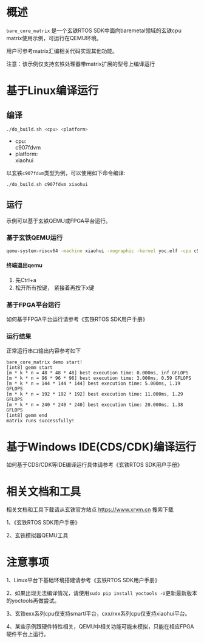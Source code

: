 # 概述

`bare_core_matrix` 是一个玄铁RTOS SDK中面向baremetal领域的玄铁cpu matrix使用示例，可运行在QEMU环境。

用户可参考matrix汇编相关代码实现其他功能。

注意：该示例仅支持玄铁处理器带matrix扩展的型号上编译运行

# 基于Linux编译运行

## 编译

```bash
./do_build.sh <cpu> <platform>
```
- cpu: <br />
        c907fdvm
- platform: <br />
        xiaohui

以玄铁`c907fdvm`类型为例，可以使用如下命令编译:
```bash
./do_build.sh c907fdvm xiaohui
```

## 运行

示例可以基于玄铁QEMU或FPGA平台运行。

### 基于玄铁QEMU运行

```bash
qemu-system-riscv64 -machine xiaohui -nographic -kernel yoc.elf -cpu c907fdvm
```

#### 终端退出qemu

1. 先Ctrl+a
2. 松开所有按键， 紧接着再按下x键

### 基于FPGA平台运行

如何基于FPGA平台运行请参考《玄铁RTOS SDK用户手册》

### 运行结果
正常运行串口输出内容参考如下
```
bare_core_matrix demo start!
[int8] gemm start
[m * k * n = 48 * 48 * 48] best execution time: 0.000ms, inf GFLOPS
[m * k * n = 96 * 96 * 96] best execution time: 3.000ms, 0.59 GFLOPS
[m * k * n = 144 * 144 * 144] best execution time: 5.000ms, 1.19 GFLOPS
[m * k * n = 192 * 192 * 192] best execution time: 11.000ms, 1.29 GFLOPS
[m * k * n = 240 * 240 * 240] best execution time: 20.000ms, 1.38 GFLOPS
[int8] gemm end
matrix runs successfully!
```

# 基于Windows IDE(CDS/CDK)编译运行

如何基于CDS/CDK等IDE编译运行具体请参考《玄铁RTOS SDK用户手册》

# 相关文档和工具

相关文档和工具下载请从玄铁官方站点 https://www.xrvm.cn 搜索下载

1、《玄铁RTOS SDK用户手册》

2、玄铁模拟器QEMU工具


# 注意事项

1、Linux平台下基础环境搭建请参考《玄铁RTOS SDK用户手册》

2、如果出现无法编译情况，请使用`sudo pip install yoctools -U`更新最新版本的yoctools再做尝试。

3、玄铁exx系列cpu仅支持smartl平台，cxx/rxx系列cpu仅支持xiaohui平台。

4、某些示例跟硬件特性相关，QEMU中相关功能可能未模拟，只能在相应FPGA硬件平台上运行。

